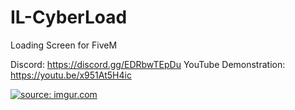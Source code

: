 # IL-CyberLoad
Loading Screen for FiveM

Discord: https://discord.gg/EDRbwTEpDu
YouTube Demonstration: https://youtu.be/x951At5H4ic

<a href="https://imgur.com/lg3lLiK"><img src="https://i.imgur.com/lg3lLiK.png" title="source: imgur.com" /></a>


